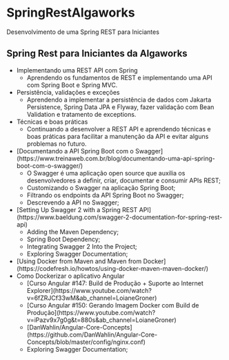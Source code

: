 # SpringRestAlgaworks
Desenvolvimento de uma Spring REST para Iniciantes
## Spring Rest para Iniciantes da Algaworks
<ul>
     <li>Implementando uma REST API com Spring
          <ul>
               <li>Aprendendo os fundamentos de REST e implementando uma API com Spring Boot e Spring MVC.</li>
          </ul>
     </li>
     <li>Persistência, validações e exceções
          <ul>
               <li>Aprendendo a implementar a persistência de dados com Jakarta Persistence, Spring Data JPA e Flyway, fazer validação com Bean Validation e tratamento de exceptions.</li>
          </ul>
     </li>
     <li>Técnicas e boas práticas
          <ul>
               <li>Continuando a desenvolver a REST API e aprendendo técnicas e boas práticas para facilitar a manutenção da API e evitar alguns problemas no futuro.</li>
          </ul>
	</li>
     <li>[Documentando a API Spring Boot com o Swagger](https://www.treinaweb.com.br/blog/documentando-uma-api-spring-boot-com-o-swagger/)
          <ul>
               <li>O Swagger é uma aplicação open source que auxilia os desenvolvedores a definir, criar, documentar e consumir APIs REST;</li>
	       <li>Customizando o Swagger na aplicação Spring Boot;</li>
	       <li>Filtrando os endpoints da API Spring Boot no Swagger;</li>
	       <li>Descrevendo a API no Swagger;</li>
          </ul>
     </li>
     <li>[Setting Up Swagger 2 with a Spring REST API](https://www.baeldung.com/swagger-2-documentation-for-spring-rest-api)
          <ul>
               <li>Adding the Maven Dependency;</li>
	       <li>Spring Boot Dependency;</li>
	       <li>Integrating Swagger 2 Into the Project;</li>
	       <li>Exploring Swagger Documentation;</li>
          </ul>
     </li>
     <li>[Using Docker from Maven and Maven from Docker](https://codefresh.io/howtos/using-docker-maven-maven-docker/)</li>
     <li>Como Dockerizar o aplicativo Angular
          <ul>
               <li>[Curso Angular #147: Build de Produção + Suporte ao Internet Explorer](https://www.youtube.com/watch?v=6fZRJCf33wM&ab_channel=LoianeGroner)</li>
	       <li>[Curso Angular #150: Gerando Imagem Docker com Build de Produção](https://www.youtube.com/watch?v=iPazv9x7g0g&t=880s&ab_channel=LoianeGroner)</li>
	       <li>[DanWahlin/Angular-Core-Concepts](https://github.com/DanWahlin/Angular-Core-Concepts/blob/master/config/nginx.conf)</li>
	       <li>Exploring Swagger Documentation;</li>
          </ul>
     </li>
</ul>
